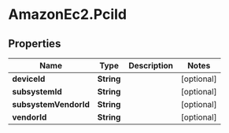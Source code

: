# AmazonEc2.PciId

## Properties

Name | Type | Description | Notes
------------ | ------------- | ------------- | -------------
**deviceId** | **String** |  | [optional] 
**subsystemId** | **String** |  | [optional] 
**subsystemVendorId** | **String** |  | [optional] 
**vendorId** | **String** |  | [optional] 


